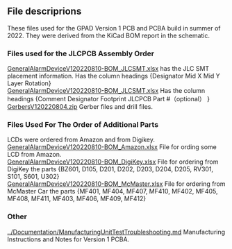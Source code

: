 ## File descriprions  
These files used for the GPAD Version 1 PCB and PCBA build in summer of 2022.
They were derived from the KiCad BOM report in the schematic.

### Files used for the JLCPCB Assembly Order 
[GeneralAlarmDeviceV120220810-BOM_JLCSMT.xlsx](GeneralAlarmDeviceV120220810-BOM_JLCSMT.xlsx) has the JLC SMT placement information. Has the column headings {Designator	Mid X	Mid Y	Layer	Rotation}  
[GeneralAlarmDeviceV120220810-BOM_JLCSMT.xlsx](GeneralAlarmDeviceV120220810-BOM_JLCSMT.xlsx)  Has the column headings {Comment	Designator	Footprint	JLCPCB Part #（optional）	}  
[GerbersV120220804.zip](GerbersV120220804.zip) Gerber files and drill files.  

### Files Used For The Order of Additional Parts  
LCDs were ordered from Amazon and from Digikey.  
[GeneralAlarmDeviceV120220810-BOM_Amazon.xlsx](GeneralAlarmDeviceV120220810-BOM_Amazon.xlsx) File for ording some LCD from Amazon.  
[GeneralAlarmDeviceV120220810-BOM_DigiKey.xlsx](GeneralAlarmDeviceV120220810-BOM_DigiKey.xlsx) File for ordering from DigiKey the parts {BZ601, D105, D201, D202, D203, D204, D205, RV301, S101, S601, U302}  
[GeneralAlarmDeviceV120220810-BOM_McMaster.xlsx](GeneralAlarmDeviceV120220810-BOM_McMaster.xlsx) File for ordering from McMaster Car the parts {MF401, MF404, MF407, MF410, MF402, MF405, MF408, MF411, MF403, MF406, MF409, MF412}

### Other
[../Documentation/ManufacturingUnitTestTroubleshooting.md](../Documentation/ManufacturingUnitTestTroubleshooting.md)  Manufacturing Instructions and Notes for Version 1 PCBA.  








